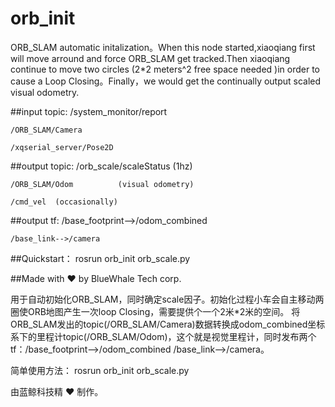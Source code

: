 # orb_init
ORB_SLAM  automatic initalization。When this node started,xiaoqiang first will move arround and force ORB_SLAM get tracked.Then xiaoqiang continue to move two circles (2*2 meters^2 free space needed )in order to cause a  Loop Closing。Finally，we would get the continually output scaled visual odometry.

##input topic: 
	/system_monitor/report

	/ORB_SLAM/Camera

	/xqserial_server/Pose2D

##output topic: 
	/orb_scale/scaleStatus  (1hz)

	/ORB_SLAM/Odom          (visual odometry)

	/cmd_vel  (occasionally)

##output tf: 
    /base_footprint-->/odom_combined

	/base_link-->/camera

##Quickstart：
rosrun orb_init orb_scale.py 

##Made with :heart: by BlueWhale Tech corp.



用于自动初始化ORB_SLAM，同时确定scale因子。初始化过程小车会自主移动两圈使ORB地图产生一次loop Closing，需要提供个一个2米*2米的空间。
将ORB_SLAM发出的topic(/ORB_SLAM/Camera)数据转换成odom_combined坐标系下的里程计topic(/ORB_SLAM/Odom)，这个就是视觉里程计，同时发布两个tf：/base_footprint-->/odom_combined /base_link-->/camera。

简单使用方法：
rosrun orb_init orb_scale.py 

由蓝鲸科技精 :heart: 制作。
